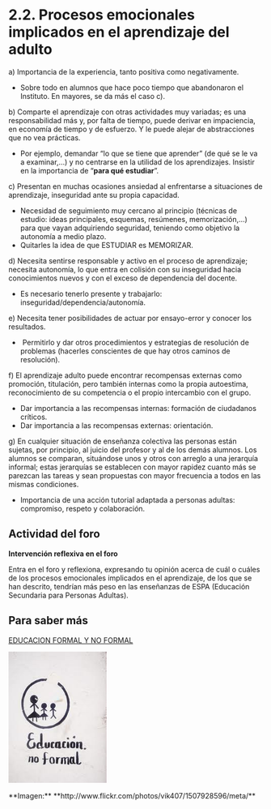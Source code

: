 
# 2.2. Procesos emocionales implicados en el aprendizaje del adulto

a) Importancia de la experiencia, tanto positiva como negativamente.

- Sobre todo en alumnos que hace poco tiempo que abandonaron el Instituto. En mayores, se da más el caso c).

b) Comparte el aprendizaje con otras actividades muy variadas; es una responsabilidad más y, por falta de tiempo, puede derivar en impaciencia, en economía de tiempo y de esfuerzo. Y le puede alejar de abstracciones que no vea prácticas.

- Por ejemplo, demandar “lo que se tiene que aprender” (de qué se le va a examinar,…) y no centrarse en la utilidad de los aprendizajes. Insistir en la importancia de “**para qué estudiar**”.

c) Presentan en muchas ocasiones ansiedad al enfrentarse a situaciones de aprendizaje, inseguridad ante su propia capacidad.

- Necesidad de seguimiento muy cercano al principio (técnicas de estudio: ideas principales, esquemas, resúmenes, memorización,…) para que vayan adquiriendo seguridad, teniendo como objetivo la autonomía a medio plazo.
- Quitarles la idea de que ESTUDIAR es MEMORIZAR.

d) Necesita sentirse responsable y activo en el proceso de aprendizaje; necesita autonomía, lo que entra en colisión con su inseguridad hacia conocimientos nuevos y con el exceso de dependencia del docente.

- Es necesario tenerlo presente y trabajarlo: inseguridad/dependencia/autonomía.

e) Necesita tener posibilidades de actuar por ensayo-error y conocer los resultados.

-  Permitirlo y dar otros procedimientos y estrategias de resolución de problemas (hacerles conscientes de que hay otros caminos de resolución).

f) El aprendizaje adulto puede encontrar recompensas externas como promoción, titulación, pero también internas como la propia autoestima, reconocimiento de su competencia o el propio intercambio con el grupo.

- Dar importancia a las recompensas internas: formación de ciudadanos críticos.
- Dar importancia a las recompensas externas: orientación.

g) En cualquier situación de enseñanza colectiva las personas están sujetas, por principio, al juicio del profesor y al de los demás alumnos. Los alumnos se comparan, situándose unos y otros con arreglo a una jerarquía informal; estas jerarquías se establecen con mayor rapidez cuanto más se parezcan las tareas y sean propuestas con mayor frecuencia a todos en las mismas condiciones.

- Importancia de una acción tutorial adaptada a personas adultas: compromiso, respeto y colaboración.

## Actividad del foro

**Intervención reflexiva en el foro**

Entra en el foro y reflexiona, expresando tu opinión acerca de cuál o cuáles de los procesos emocionales implicados en el aprendizaje, de los que se han descrito, tendrían más peso en las enseñanzas de ESPA (Educación Secundaria para Personas Adultas).

## Para saber más

[EDUCACION FORMAL Y NO FORMAL](526576697369c3b36e5f64656c5f436f6e636570746f5f64655f4564754e6f466f726d616c5f2d.pdf)

![](img/no_formal.jpeg)
<td style="text-align: center;">**Imagen:** **http://www.flickr.com/photos/vik407/1507928596/meta/**</td>
